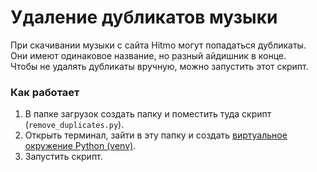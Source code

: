 # Удаление дубликатов музыки

При скачивании музыки с сайта Hitmo могут попадаться дубликаты.  
Они имеют одинаковое название, но разный айдишник в конце.  
Чтобы не удалять дубликаты вручную, можно запустить этот скрипт.

### Как работает
1. В папке загрузок создать папку и поместить туда скрипт (`remove_duplicates.py`).
2. Открыть терминал, зайти в эту папку и создать [виртуальное окружение Python (venv)](https://skillbox.ru/media/code/python-venv-chto-takoe-virtualnoe-okruzhenie-i-kak-im-polzovatsya/).
3. Запустить скрипт.
